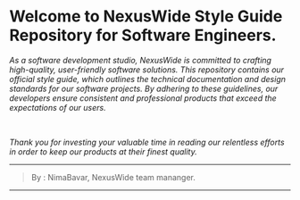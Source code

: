 # **Welcome to NexusWide Style Guide Repository for Software Engineers.**

*As a software development studio, NexusWide is committed to crafting high-quality, user-friendly software solutions. This repository contains our official style guide, which outlines the technical documentation and design standards for our software projects. By adhering to these guidelines, our developers ensure consistent and professional products that exceed the expectations of our users.*

<br>

*Thank you for investing your valuable time in reading our relentless efforts in order to keep our products at their finest quality.*

---

> By : NimaBavar, NexusWide team mananger.

----
